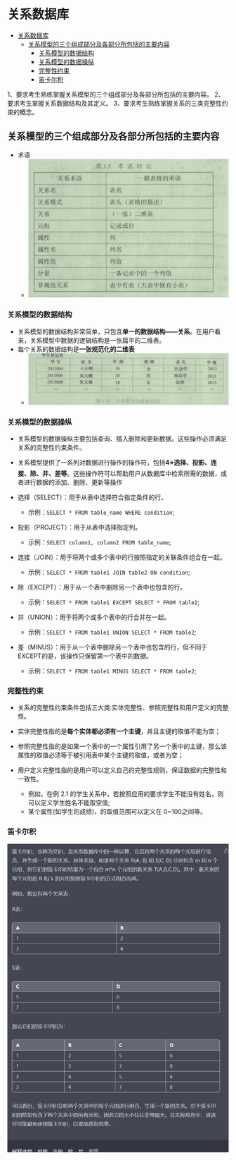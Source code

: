 # 关系数据库

- [关系数据库](#关系数据库)
  - [关系模型的三个组成部分及各部分所包括的主要内容](#关系模型的三个组成部分及各部分所包括的主要内容)
    - [关系模型的数据结构](#关系模型的数据结构)
    - [关系模型的数据操纵](#关系模型的数据操纵)
    - [完整性约束](#完整性约束)
    - [笛卡尔积](#笛卡尔积)

1、要求考生熟练掌握关系模型的三个组成部分及各部分所包括的主要内容。
2、要求考生掌握关系数据结构及其定义。
3、要求考生熟练掌握关系的三类完整性约束的概念。

## 关系模型的三个组成部分及各部分所包括的主要内容

- 术语
  - ![20230402162802](https://raw.githubusercontent.com/Logible/Image/main/note_image/20230402162802.png)

### 关系模型的数据结构

- 关系模型的数据结构非常简单，只包含**单一的数据结构——关系**。在用户看来，关系模型中数据的逻辑结构是一张扁平的二维表。
- 每个关系的数据结构是**一张规范化的二维表**
  - ![20230402163127](https://raw.githubusercontent.com/Logible/Image/main/note_image/20230402163127.png)

### 关系模型的数据操纵

- 关系模型的数据操纵主要包括查询、插入删除和更新数据。这些操作必须满足关系的完整性约束条件。
- 关系模型提供了一系列对数据进行操作的操作符，包括**4⭐选择、投影、连接、除、并、差等**。这些操作符可以帮助用户从数据库中检索所需的数据，或者进行数据的添加、删除、更新等操作

- 选择（SELECT）：用于从表中选择符合指定条件的行。
  - 示例：`SELECT * FROM table_name WHERE condition`;
- 投影（PROJECT）：用于从表中选择指定列。
  - 示例：`SELECT column1, column2 FROM table_name`;
- 连接（JOIN）：用于将两个或多个表中的行按照指定的关联条件组合在一起。
  - 示例：`SELECT * FROM table1 JOIN table2 ON condition`;
- 除（EXCEPT）：用于从一个表中删除另一个表中也包含的行。
  - 示例：`SELECT * FROM table1 EXCEPT SELECT * FROM table2`;
- 并（UNION）：用于将两个或多个表中的行合并在一起。
  - 示例：`SELECT * FROM table1 UNION SELECT * FROM table2`;
- 差（MINUS）：用于从一个表中删除另一个表中也包含的行，但不同于EXCEPT的是，该操作只保留第一个表中的数据。
  - 示例：`SELECT * FROM table1 MINUS SELECT * FROM table2`;

### 完整性约束

- 关系的完整性约束条件包括三大类:实体完整性、参照完整性和用户定义的完整性。

- 实体完整性指的是**每个实体都必须有一个主键**，并且主键的取值不能为空；
- 参照完整性指的是如果一个表中的一个属性引用了另一个表中的主键，那么该属性的取值必须等于被引用表中某个主键的取值，或者为空；
- 用户定义完整性指的是用户可以定义自己的完整性规则，保证数据的完整性和一致性。
  - 例如，在例 2.1 的学生关系中，若按照应用的要求学生不能没有姓名，则可以定义学生姓名不能取空值;
  - 某个属性(如学生的成绩)，的取值范围可以定义在 0~100之间等。

### 笛卡尔积

![20230402165232](https://raw.githubusercontent.com/Logible/Image/main/note_image/20230402165232.png)
